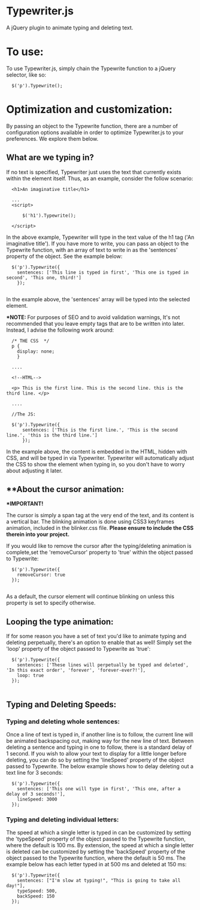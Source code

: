 # Typewriter.js
A jQuery plugin to animate typing and deleting text.

# To use:

To use Typewriter.js, simply chain the Typewrite function to a jQuery selector, like so:
```
  $('p').Typewrite();
```
# Optimization and customization:

By passing an object to the Typewrite function, there are a number of configuration options available in order to optimize Typewriter.js to your preferences. We explore them below.

## What are we typing in?

If no text is specified, Typewriter just uses the text that currently exists within the element itself. Thus, as an example, consider the follow scenario: 

``` 
  <h1>An imaginative title</h1>
  
  ...
  <script>
      
      $('h1').Typewrite();
      
  </script>
```

In the above example, Typewriter will type in the text value of the h1 tag ('An imaginative title'). If you have more to write, you can pass an object to the Typewrite function, with an array of text to write in as the 'sentences' property of the object. See the example below: 

```
  $('p').Typewrite({
    sentences: ['This line is typed in first', 'This one is typed in second', 'This one, third!']
    });
    
```

In the example above, the 'sentences' array will be typed into the selected element.

<b> *NOTE: </b> For purposes of SEO and to avoid validation warnings, It's not recommended that you leave empty tags that are to be written into later. Instead, I advise the following work around:

```
  /* THE CSS  */
  p { 
    display: none;
    }

  ....
  
  <!--HTML-->
  
  <p> This is the first line. This is the second line. this is the third line. </p>
  
  ....
  
  //The JS: 
  
  $('p').Typewrite({
      sentences: ['This is the first line.', 'This is the second line.', 'this is the third line.']
      });
```

In the example above, the content is embedded in the HTML, hidden with CSS, and will be typed in via Typewriter. Typewriter will automatically adjust the CSS to show the element when typing in, so you don't have to worry about adjusting it later.

## **About the cursor animation: 

<b>*IMPORTANT!</b>

The cursor is simply a span tag at the very end of the text, and its content is a vertical bar. The blinking animation is done using CSS3 keyframes animation, included in the blinker.css file. <b>Please ensure to include the CSS therein into your project.</b> 

If you would like to remove the cursor after the typing/deleting animation is complete,set the 'removeCursor' property to 'true' within the object passed to Typewrite:

```
  $('p').Typewrite({
    removeCursor: true
  });
    
```

As a default, the cursor element will continue blinking on unless this property is set to specify otherwise.

## Looping the type animation:

If for some reason you have a set of text you'd like to animate typing and deleting perpetually, there's an option to enable that as well! Simply set the 'loop' property of the object passed to Typewrite as 'true':

```
  $('p').Typewrite({
    sentences: ['These lines will perpetually be typed and deleted', 'In this exact order', 'forever', 'forever-ever?!'],
    loop: true
  });
  
```

## Typing and Deleting Speeds: 

### Typing and deleting whole sentences: 

Once a line of text is typed in, if another line is to follow, the current line will be animated backspacing out, making way for the new line of text. Between deleting a sentence and typing in one to follow, there is a standard delay of 1 second. If you wish to allow your text to display for a little longer before deleting, you can do so by setting the 'lineSpeed' property of the object passed to Typewrite. The below example shows how to delay deleting out a text line for 3 seconds: 

```
  $('p').Typewrite({
    sentences: ['This one will type in first', 'This one, after a delay of 3 seconds!'],
    lineSpeed: 3000
  });
```

### Typing and deleting individual letters: 

The speed at which a single letter is typed in can be customized by setting the 'typeSpeed' property of the object passed to the Typewrite function, where the default is 100 ms. By extension, the speed at which a single letter is deleted can be customized by setting the 'backSpeed' property of the object passed to the Typewrite function, where the default is 50 ms. The example below has each letter typed in at 500 ms and deleted at 150 ms:

```
  $('p').Typewrite({
    sentences: ["I'm slow at typing!", "This is going to take all day!"],
    typeSpeed: 500,
    backSpeed: 150
  });
